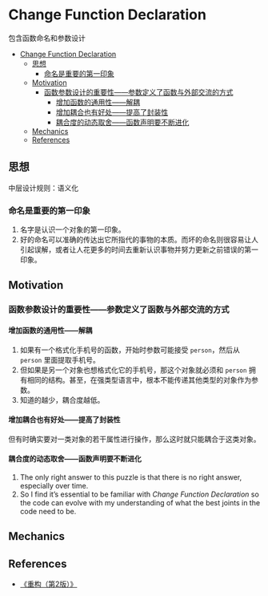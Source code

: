 # Change Function Declaration

包含函数命名和参数设计


<!-- TOC -->

- [Change Function Declaration](#change-function-declaration)
    - [思想](#思想)
        - [命名是重要的第一印象](#命名是重要的第一印象)
    - [Motivation](#motivation)
        - [函数参数设计的重要性——参数定义了函数与外部交流的方式](#函数参数设计的重要性参数定义了函数与外部交流的方式)
            - [增加函数的通用性——解耦](#增加函数的通用性解耦)
            - [增加耦合也有好处——提高了封装性](#增加耦合也有好处提高了封装性)
            - [耦合度的动态取舍——函数声明要不断进化](#耦合度的动态取舍函数声明要不断进化)
    - [Mechanics](#mechanics)
    - [References](#references)

<!-- /TOC -->


## 思想
中层设计规则：语义化

### 命名是重要的第一印象
1. 名字是认识一个对象的第一印象。
2. 好的命名可以准确的传达出它所指代的事物的本质。而坏的命名则很容易让人引起误解，或者让人花更多的时间去重新认识事物并努力更新之前错误的第一印象。


## Motivation
### 函数参数设计的重要性——参数定义了函数与外部交流的方式
#### 增加函数的通用性——解耦
1. 如果有一个格式化手机号的函数，开始时参数可能接受 `person`，然后从 `person` 里面提取手机号。
2. 但如果是另一个对象也想格式化它的手机号，那这个对象就必须和 `person` 拥有相同的结构。甚至，在强类型语言中，根本不能传递其他类型的对象作为参数。
3. 知道的越少，耦合度越低。

#### 增加耦合也有好处——提高了封装性
但有时确实要对一类对象的若干属性进行操作，那么这时就只能耦合于这类对象。

#### 耦合度的动态取舍——函数声明要不断进化
1. The only right answer to this puzzle is that there is no right answer, especially over time. 
2. So I find it’s essential to be familiar with *Change Function Declaration* so the code can evolve with my understanding of what the best joints in the code need to be.


## Mechanics


## References
* [《重构（第2版）》](https://book.douban.com/subject/33400354/)

